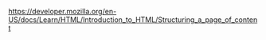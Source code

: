 https://developer.mozilla.org/en-US/docs/Learn/HTML/Introduction_to_HTML/Structuring_a_page_of_content
